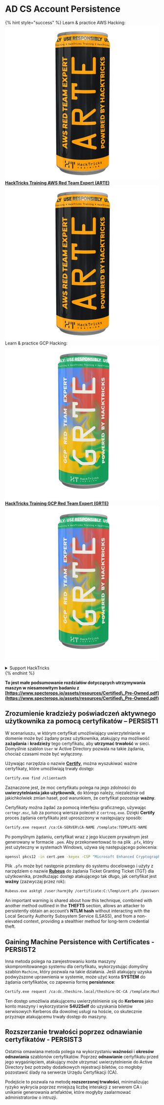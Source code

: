 # AD CS Account Persistence

{% hint style="success" %}
Learn & practice AWS Hacking:<img src="/.gitbook/assets/arte.png" alt="" data-size="line">[**HackTricks Training AWS Red Team Expert (ARTE)**](https://training.hacktricks.xyz/courses/arte)<img src="/.gitbook/assets/arte.png" alt="" data-size="line">\
Learn & practice GCP Hacking: <img src="/.gitbook/assets/grte.png" alt="" data-size="line">[**HackTricks Training GCP Red Team Expert (GRTE)**<img src="/.gitbook/assets/grte.png" alt="" data-size="line">](https://training.hacktricks.xyz/courses/grte)

<details>

<summary>Support HackTricks</summary>

* Check the [**subscription plans**](https://github.com/sponsors/carlospolop)!
* **Join the** 💬 [**Discord group**](https://discord.gg/hRep4RUj7f) or the [**telegram group**](https://t.me/peass) or **follow** us on **Twitter** 🐦 [**@hacktricks\_live**](https://twitter.com/hacktricks\_live)**.**
* **Share hacking tricks by submitting PRs to the** [**HackTricks**](https://github.com/carlospolop/hacktricks) and [**HackTricks Cloud**](https://github.com/carlospolop/hacktricks-cloud) github repos.

</details>
{% endhint %}

**To jest małe podsumowanie rozdziałów dotyczących utrzymywania maszyn w niesamowitym badaniu z [https://www.specterops.io/assets/resources/Certified\_Pre-Owned.pdf](https://www.specterops.io/assets/resources/Certified\_Pre-Owned.pdf)**

## **Zrozumienie kradzieży poświadczeń aktywnego użytkownika za pomocą certyfikatów – PERSIST1**

W scenariuszu, w którym certyfikat umożliwiający uwierzytelnianie w domenie może być żądany przez użytkownika, atakujący ma możliwość **zażądania** i **kradzieży** tego certyfikatu, aby **utrzymać trwałość** w sieci. Domyślnie szablon `User` w Active Directory pozwala na takie żądania, chociaż czasami może być wyłączony.

Używając narzędzia o nazwie [**Certify**](https://github.com/GhostPack/Certify), można wyszukiwać ważne certyfikaty, które umożliwiają trwały dostęp:
```bash
Certify.exe find /clientauth
```
Zaznaczone jest, że moc certyfikatu polega na jego zdolności do **uwierzytelniania jako użytkownik**, do którego należy, niezależnie od jakichkolwiek zmian haseł, pod warunkiem, że certyfikat pozostaje **ważny**.

Certyfikaty można żądać za pomocą interfejsu graficznego, używając `certmgr.msc`, lub za pomocą wiersza poleceń z `certreq.exe`. Dzięki **Certify** proces żądania certyfikatu jest uproszczony w następujący sposób:
```bash
Certify.exe request /ca:CA-SERVER\CA-NAME /template:TEMPLATE-NAME
```
Po pomyślnym żądaniu, certyfikat wraz z jego kluczem prywatnym jest generowany w formacie `.pem`. Aby przekonwertować to na plik `.pfx`, który jest użyteczny w systemach Windows, używa się następującego polecenia:
```bash
openssl pkcs12 -in cert.pem -keyex -CSP "Microsoft Enhanced Cryptographic Provider v1.0" -export -out cert.pfx
```
Plik `.pfx` może być następnie przesłany do systemu docelowego i użyty z narzędziem o nazwie [**Rubeus**](https://github.com/GhostPack/Rubeus) do żądania Ticket Granting Ticket (TGT) dla użytkownika, przedłużając dostęp atakującego tak długo, jak certyfikat jest **ważny** (zazwyczaj przez rok):
```bash
Rubeus.exe asktgt /user:harmj0y /certificate:C:\Temp\cert.pfx /password:CertPass!
```
An important warning is shared about how this technique, combined with another method outlined in the **THEFT5** section, allows an attacker to persistently obtain an account’s **NTLM hash** without interacting with the Local Security Authority Subsystem Service (LSASS), and from a non-elevated context, providing a stealthier method for long-term credential theft.

## **Gaining Machine Persistence with Certificates - PERSIST2**

Inna metoda polega na zarejestrowaniu konta maszyny skompromitowanego systemu dla certyfikatu, wykorzystując domyślny szablon `Machine`, który pozwala na takie działania. Jeśli atakujący uzyska podwyższone uprawnienia w systemie, może użyć konta **SYSTEM** do żądania certyfikatów, co zapewnia formę **persistence**:
```bash
Certify.exe request /ca:dc.theshire.local/theshire-DC-CA /template:Machine /machine
```
Ten dostęp umożliwia atakującemu uwierzytelnienie się do **Kerberos** jako konto maszyny i wykorzystanie **S4U2Self** do uzyskania biletów serwisowych Kerberos dla dowolnej usługi na hoście, co skutecznie przyznaje atakującemu trwały dostęp do maszyny.

## **Rozszerzanie trwałości poprzez odnawianie certyfikatów - PERSIST3**

Ostatnia omawiana metoda polega na wykorzystaniu **ważności** i **okresów odnawiania** szablonów certyfikatów. Poprzez **odnawianie** certyfikatu przed jego wygaśnięciem, atakujący może utrzymać uwierzytelnienie do Active Directory bez potrzeby dodatkowych rejestracji biletów, co mogłoby pozostawić ślady na serwerze Urzędu Certyfikacji (CA).

Podejście to pozwala na metodę **rozszerzonej trwałości**, minimalizując ryzyko wykrycia poprzez mniejszą liczbę interakcji z serwerem CA i unikanie generowania artefaktów, które mogłyby zaalarmować administratorów o intruzji.
